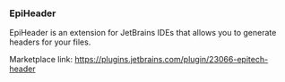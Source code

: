 ### EpiHeader

EpiHeader is an extension for JetBrains IDEs that allows you to generate headers for your files.

Marketplace link: https://plugins.jetbrains.com/plugin/23066-epitech-header